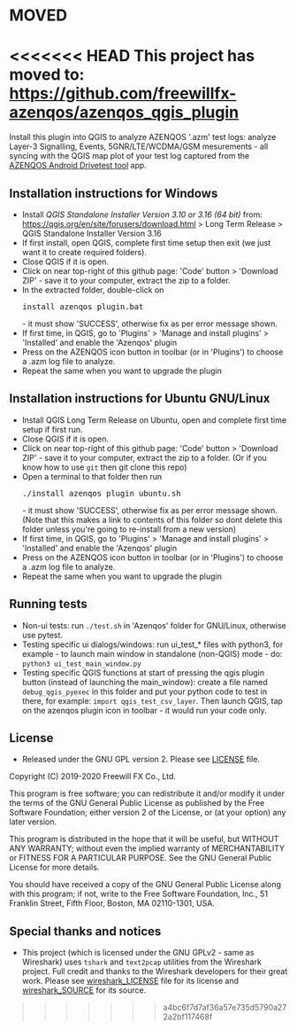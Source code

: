MOVED
=====

<<<<<<< HEAD
This project has moved to: <https://github.com/freewillfx-azenqos/azenqos_qgis_plugin>
=======
Install this plugin into QGIS to analyze AZENQOS '.azm' test logs: analyze Layer-3 Signalling, Events, 5GNR/LTE/WCDMA/GSM mesurements - all syncing with the QGIS map plot of your test log captured from the [AZENQOS Android Drivetest tool](https://www2.azenqos.com/) app.


Installation instructions for Windows
-------------------------------------

- Install *QGIS Standalone Installer Version 3.10 or 3.16 (64 bit)* from: <https://qgis.org/en/site/forusers/download.html> > Long Term Release > QGIS Standalone Installer Version 3.16
- If first install, open QGIS, complete first time setup then exit (we just want it to create required folders).
- Close QGIS if it is open.
- Click on near top-right of this github page: 'Code' button > 'Download ZIP' - save it to your computer, extract the zip to a folder.
- In the extracted folder, double-click on <pre>install_azenqos_plugin.bat</pre> - it must show 'SUCCESS', otherwise fix as per error message shown.
- If first time, in QGIS, go to 'Plugins' > 'Manage and install plugins' > 'Installed' and enable the 'Azenqos' plugin
- Press on the AZENQOS icon button in toolbar (or in 'Plugins') to choose a .azm log file to analyze.
- Repeat the same when you want to upgrade the plugin


Installation instructions for Ubuntu GNU/Linux
-------------------------------------
- Install QGIS Long Term Release on Ubuntu, open and complete first time setup if first run.
- Close QGIS if it is open.
- Click on near top-right of this github page: 'Code' button > 'Download ZIP' - save it to your computer, extract the zip to a folder. (Or if you know how to use `git` then git clone this repo)
- Open a terminal to that folder then run <pre>./install_azenqos_plugin_ubuntu.sh</pre> - it must show 'SUCCESS', otherwise fix as per error message shown. (Note that this makes a link to contents of this folder so dont delete this folder unless you're going to re-install from a new version)
- If first time, in QGIS, go to 'Plugins' > 'Manage and install plugins' > 'Installed' and enable the 'Azenqos' plugin
- Press on the AZENQOS icon button in toolbar (or in 'Plugins') to choose a .azm log file to analyze.
- Repeat the same when you want to upgrade the plugin

Running tests
-------------

- Non-ui tests: run `./test.sh` in 'Azenqos' folder for GNU/Linux, otherwise use pytest.
- Testing specific ui dialogs/windows: run ui_test_* files with python3, for example - to launch main window in standalone (non-QGIS) mode - do: `python3 ui_test_main_window.py`
- Testing specific QGIS functions at start of pressing the qgis plugin button (instead of launching the main_window): create a file named `debug_qgis_pyexec` in this folder and put your python code to test in there, for example: `import qgis_test_csv_layer`. Then launch QGIS, tap on the azenqos plugin icon in toolbar - it would run your code only.


License
-------

- Released under the GNU GPL version 2. Please see [LICENSE](LICENSE) file.

Copyright (C) 2019-2020 Freewill FX Co., Ltd.

This program is free software; you can redistribute it and/or
modify it under the terms of the GNU General Public License
as published by the Free Software Foundation; either version 2
of the License, or (at your option) any later version.

This program is distributed in the hope that it will be useful,
but WITHOUT ANY WARRANTY; without even the implied warranty of
MERCHANTABILITY or FITNESS FOR A PARTICULAR PURPOSE.  See the
GNU General Public License for more details.

You should have received a copy of the GNU General Public License
along with this program; if not, write to the Free Software
Foundation, Inc., 51 Franklin Street, Fifth Floor, Boston, MA  02110-1301, USA.


Special thanks and notices
--------------------------

- This project (which is licensed under the GNU GPLv2 - same as Wireshark) uses `tshark` and `text2pcap` utilities from the Wireshark project. Full credit and thanks to the Wireshark developers for their great work. Please see [wireshark_LICENSE](wireshark_LICENSE) file for its license and [wireshark_SOURCE](wireshark_SOURCE) for its source.
>>>>>>> a4bc6f7d7af36a57e735d5790a272a2bf117468f

